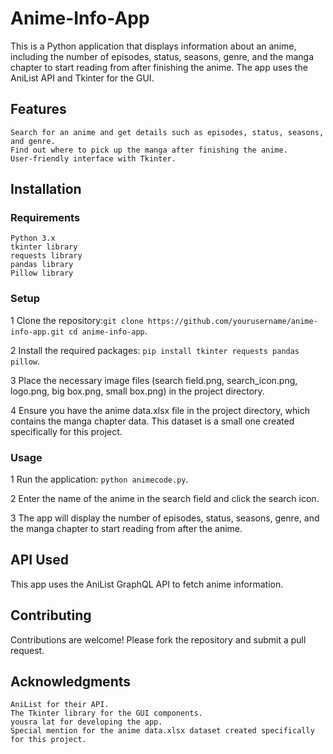 # Anime-Info-App
This is a Python application that displays information about an anime, including the number of episodes, status, seasons, genre, and the manga chapter to start reading from after finishing the anime. The app uses the AniList API and Tkinter for the GUI.
## Features

    Search for an anime and get details such as episodes, status, seasons, and genre.
    Find out where to pick up the manga after finishing the anime.
    User-friendly interface with Tkinter.
## Installation
### Requirements

    Python 3.x
    tkinter library
    requests library
    pandas library
    Pillow library
### Setup

  1 Clone the repository:```git clone https://github.com/yourusername/anime-info-app.git cd anime-info-app```.
     
  2 Install the required packages: ```pip install tkinter requests pandas pillow```.
     
  3 Place the necessary image files (search field.png, search_icon.png, logo.png, big box.png, small box.png) in the project directory.
    
  4 Ensure you have the anime data.xlsx file in the project directory, which contains the manga chapter data. This dataset is a small one created specifically for this project.
### Usage

  1 Run the application: ```python animecode.py```.   
    
  2 Enter the name of the anime in the search field and click the search icon.
     
   3 The app will display the number of episodes, status, seasons, genre, and the manga chapter to start reading from after the anime.
## API Used

This app uses the AniList GraphQL API to fetch anime information.
## Contributing

Contributions are welcome! Please fork the repository and submit a pull request.

## Acknowledgments

    AniList for their API.
    The Tkinter library for the GUI components.
    yousra lat for developing the app.
    Special mention for the anime data.xlsx dataset created specifically for this project.
